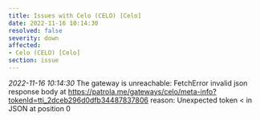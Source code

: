 ```yaml
---
title: Issues with Celo (CELO) [Celo]
date: 2022-11-16 10:14:30
resolved: false
severity: down
affected:
- Celo (CELO) [Celo]
section: issue
---
```


*2022-11-16 10:14:30* The gateway is unreachable: FetchError invalid json response body at https://patrola.me/gateways/celo/meta-info?tokenId=tti_2dceb296d0dfb34487837806 reason: Unexpected token < in JSON at position 0